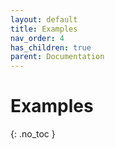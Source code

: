 ```yaml
---
layout: default
title: Examples
nav_order: 4
has_children: true
parent: Documentation
---
```



# Examples
{: .no_toc }
